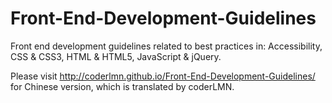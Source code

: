 # Front-End-Development-Guidelines
Front end development guidelines related to best practices in: Accessibility, CSS &amp; CSS3, HTML &amp; HTML5, JavaScript &amp; jQuery.

Please visit http://coderlmn.github.io/Front-End-Development-Guidelines/ for Chinese version, which is translated by coderLMN.
